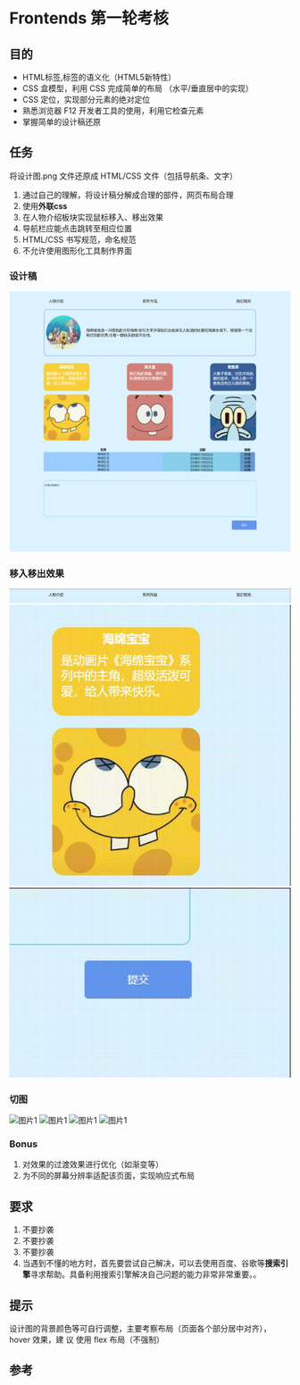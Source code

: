 # Frontends 第一轮考核

## 目的

- HTML标签,标签的语义化（HTML5新特性）
- CSS 盒模型，利用 CSS 完成简单的布局 （水平/垂直居中的实现）
- CSS 定位，实现部分元素的绝对定位 
- 熟悉浏览器 F12 开发者工具的使用，利用它检查元素 
- 掌握简单的设计稿还原

## 任务

将设计图.png 文件还原成 HTML/CSS 文件（包括导航条、文字）

1. 通过自己的理解，将设计稿分解成合理的部件，网页布局合理
2. 使用**外联css**
3. 在人物介绍板块实现鼠标移入、移出效果
4. 导航栏应能点击跳转至相应位置
5. HTML/CSS 书写规范，命名规范
6. 不允许使用图形化工具制作界面

### 设计稿

![设计图](../img/1-HTML与CSS/设计图.png)

### 移入移出效果

![效果1](../img/1-HTML与CSS/效果1.gif)
![效果1](../img/1-HTML与CSS/效果2.gif)
![效果1](../img/1-HTML与CSS/效果3.gif)

### 切图

![图片1](../img/1-HTML与CSS/img/all.jpeg)
![图片1](../img/1-HTML与CSS/img/haimianbaobao.jpeg)
![图片1](../img/1-HTML与CSS/img/paidaxing.jpeg)
![图片1](../img/1-HTML与CSS/img/zhangyuge.jpeg)

### Bonus

1. 对效果的过渡效果进行优化（如渐变等）
2. 为不同的屏幕分辨率适配该页面，实现响应式布局

## 要求

1.  不要抄袭 
2.  不要抄袭
3.  不要抄袭
4.  当遇到不懂的地方时，首先要尝试自己解决，可以去使用百度、谷歌等**搜索引擎**寻求帮助。具备利用搜索引擎解决自己问题的能力非常非常重要。。

## 提示

设计图的背景颜色等可自行调整，主要考察布局（页面各个部分居中对齐），hover 效果，建
议 使用 flex 布局（不强制）

## 参考